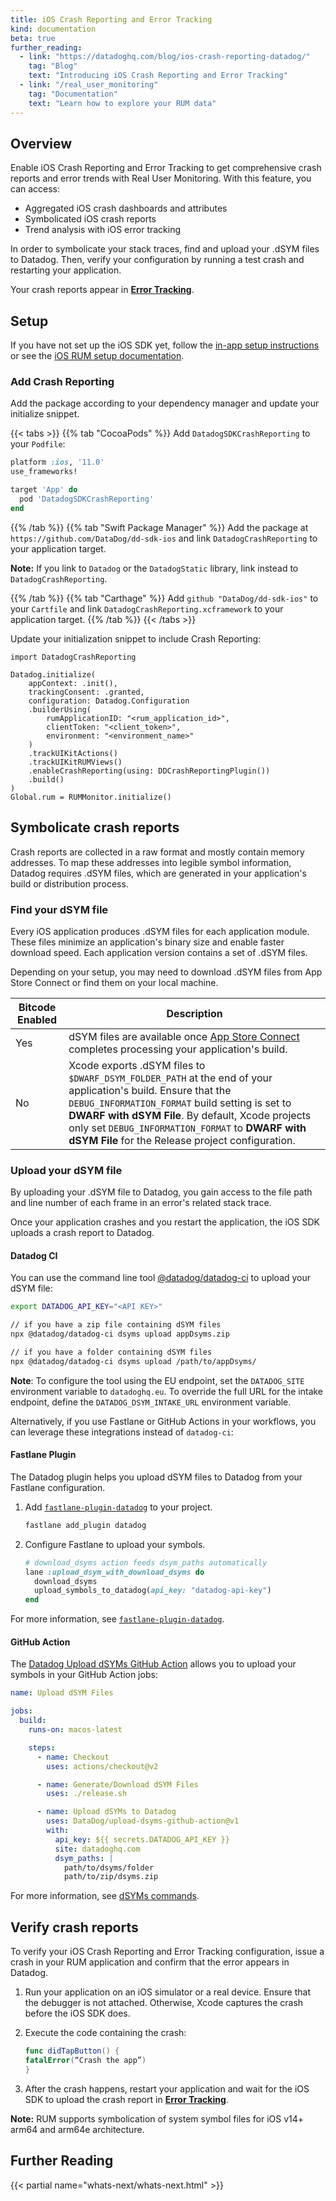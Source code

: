 ```yaml
---
title: iOS Crash Reporting and Error Tracking
kind: documentation
beta: true
further_reading:
  - link: "https://datadoghq.com/blog/ios-crash-reporting-datadog/"
    tag: "Blog"
    text: "Introducing iOS Crash Reporting and Error Tracking"
  - link: "/real_user_monitoring"
    tag: "Documentation"
    text: "Learn how to explore your RUM data"
---
```

## Overview

Enable iOS Crash Reporting and Error Tracking to get comprehensive crash reports and error trends with Real User Monitoring. With this feature, you can access:

 - Aggregated iOS crash dashboards and attributes
 - Symbolicated iOS crash reports
 - Trend analysis with iOS error tracking

In order to symbolicate your stack traces, find and upload your .dSYM files to Datadog. Then, verify your configuration by running a test crash and restarting your application. 

Your crash reports appear in [**Error Tracking**][8].

## Setup

If you have not set up the iOS SDK yet, follow the [in-app setup instructions][1] or see the [iOS RUM setup documentation][2].

### Add Crash Reporting 

Add the package according to your dependency manager and update your initialize snippet.  

{{< tabs >}}
{{% tab "CocoaPods" %}}
Add `DatadogSDKCrashReporting` to your `Podfile`:
```ruby
platform :ios, '11.0'
use_frameworks!

target 'App' do
  pod 'DatadogSDKCrashReporting'
end
```
{{% /tab %}}
{{% tab "Swift Package Manager" %}}
Add the package at `https://github.com/DataDog/dd-sdk-ios` and link `DatadogCrashReporting` to your application target.

**Note:** If you link to `Datadog` or the `DatadogStatic` library, link instead to `DatadogCrashReporting`.

{{% /tab %}}
{{% tab "Carthage" %}}
Add `github "DataDog/dd-sdk-ios"` to your `Cartfile` and link `DatadogCrashReporting.xcframework` to your application target.
{{% /tab %}}
{{< /tabs >}}

Update your initialization snippet to include Crash Reporting:

```
import DatadogCrashReporting

Datadog.initialize(
    appContext: .init(),
    trackingConsent: .granted,
    configuration: Datadog.Configuration
    .builderUsing(
        rumApplicationID: "<rum_application_id>",
        clientToken: "<client_token>",
        environment: "<environment_name>"
    )
    .trackUIKitActions()
    .trackUIKitRUMViews()
    .enableCrashReporting(using: DDCrashReportingPlugin())
    .build()
)
Global.rum = RUMMonitor.initialize()
```

## Symbolicate crash reports

Crash reports are collected in a raw format and mostly contain memory addresses. To map these addresses into legible symbol information, Datadog requires .dSYM files, which are generated in your application's build or distribution process.

### Find your dSYM file

Every iOS application produces .dSYM files for each application module. These files minimize an application's binary size and enable faster download speed. Each application version contains a set of .dSYM files. 

Depending on your setup, you may need to download .dSYM files from App Store Connect or find them on your local machine. 

| Bitcode Enabled | Description                                                                                                                                                                                                                                                                                       |
|-----------------|---------------------------------------------------------------------------------------------------------------------------------------------------------------------------------------------------------------------------------------------------------------------------------------------------|
| Yes             | dSYM files are available once [App Store Connect][6] completes processing your application's build.                                                                                                                                                                                                    |
| No              | Xcode exports .dSYM files to `$DWARF_DSYM_FOLDER_PATH` at the end of your application's build. Ensure that the `DEBUG_INFORMATION_FORMAT` build setting is set to **DWARF with dSYM File**. By default, Xcode projects only set `DEBUG_INFORMATION_FORMAT` to **DWARF with dSYM File** for the Release project configuration. |

### Upload your dSYM file

By uploading your .dSYM file to Datadog, you gain access to the file path and line number of each frame in an error's related stack trace.

Once your application crashes and you restart the application, the iOS SDK uploads a crash report to Datadog. 

#### Datadog CI

You can use the command line tool [@datadog/datadog-ci][5] to upload your dSYM file:

```sh
export DATADOG_API_KEY="<API KEY>"

// if you have a zip file containing dSYM files
npx @datadog/datadog-ci dsyms upload appDsyms.zip

// if you have a folder containing dSYM files
npx @datadog/datadog-ci dsyms upload /path/to/appDsyms/
```

**Note**: To configure the tool using the EU endpoint, set the `DATADOG_SITE` environment variable to `datadoghq.eu`. To override the full URL for the intake endpoint, define the `DATADOG_DSYM_INTAKE_URL` environment variable. 

Alternatively, if you use Fastlane or GitHub Actions in your workflows, you can leverage these integrations instead of `datadog-ci`:

#### Fastlane Plugin

The Datadog plugin helps you upload dSYM files to Datadog from your Fastlane configuration.

1. Add [`fastlane-plugin-datadog`][3] to your project.

   ```sh
   fastlane add_plugin datadog
   ```

2. Configure Fastlane to upload your symbols.

   ```ruby
   # download_dsyms action feeds dsym_paths automatically
   lane :upload_dsym_with_download_dsyms do
     download_dsyms
     upload_symbols_to_datadog(api_key: "datadog-api-key")
   end
   ```

For more information, see [`fastlane-plugin-datadog`][3].

#### GitHub Action

The [Datadog Upload dSYMs GitHub Action][4] allows you to upload your symbols in your GitHub Action jobs:

```yml
name: Upload dSYM Files

jobs:
  build:
    runs-on: macos-latest

    steps:
      - name: Checkout
        uses: actions/checkout@v2

      - name: Generate/Download dSYM Files
        uses: ./release.sh

      - name: Upload dSYMs to Datadog
        uses: DataDog/upload-dsyms-github-action@v1
        with:
          api_key: ${{ secrets.DATADOG_API_KEY }}
          site: datadoghq.com
          dsym_paths: |
            path/to/dsyms/folder
            path/to/zip/dsyms.zip
```

For more information, see [dSYMs commands][7].

## Verify crash reports

To verify your iOS Crash Reporting and Error Tracking configuration, issue a crash in your RUM application and confirm that the error appears in Datadog. 

1. Run your application on an iOS simulator or a real device. Ensure that the debugger is not attached. Otherwise, Xcode captures the crash before the iOS SDK does.
2. Execute the code containing the crash:

   ```swift
   func didTapButton() {
   fatalError(“Crash the app”)
   }
   ```

3. After the crash happens, restart your application and wait for the iOS SDK to upload the crash report in [**Error Tracking**][8].

**Note:** RUM supports symbolication of system symbol files for iOS v14+ arm64 and arm64e architecture.

## Further Reading

{{< partial name="whats-next/whats-next.html" >}}

[1]: https://app.datadoghq.com/rum/application/create
[2]: https://docs.datadoghq.com/real_user_monitoring/ios
[3]: https://github.com/DataDog/datadog-fastlane-plugin
[4]: https://github.com/marketplace/actions/datadog-upload-dsyms
[5]: https://www.npmjs.com/package/@datadog/datadog-ci
[6]: https://appstoreconnect.apple.com/
[7]: https://github.com/DataDog/datadog-ci/blob/master/src/commands/dsyms/README.md
[8]: https://app.datadoghq.com/rum/error-tracking
